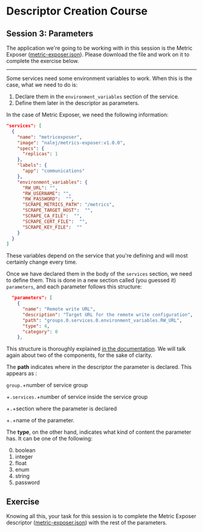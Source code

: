 # Descriptor Creation Course

## Session 3: Parameters

The application we're going to be working with in this session is the Metric Exposer ([metric-exposer.json](desc101-metric-exposer.json)). Please download the file and work on it to complete the exercise below.

------

Some services need some environment variables to work. When this is the case, what we need to do is:

1. Declare them in the `environment_variables` section of the service.
2. Define them later in the descriptor as parameters.

In the case of Metric Exposer, we need the following information:

```json
"services": [
  {
    "name": "metricexposer",
    "image": "nalej/metrics-exposer:v1.0.0",
    "specs": {
      "replicas": 1
    },
    "labels": {
      "app": "communications"
    },
    "environment_variables": {
      "RW_URL": "",
      "RW_USERNAME": "",
      "RW_PASSWORD":  "",
      "SCRAPE_METRICS_PATH": "/metrics",
      "SCRAPE_TARGET_HOST":  "",
      "SCRAPE_CA_FILE":  "",
      "SCRAPE_CERT_FILE":  "",
      "SCRAPE_KEY_FILE":  ""
    }
  }
]
```

These variables depend on the service that you're defining and will most certainly change every time.

Once we have declared them in the body of the `services` section, we need to define them. This is done in a new section called (you guessed it) `parameters`, and each parameter follows this structure:

```json
  "parameters": [
    {
      "name": "Remote write URL",
      "description": "Target URL for the remote write configuration",
      "path": "groups.0.services.0.environment_variables.RW_URL",
      "type": 4,
      "category": 0
    },
```

This structure is thoroughly explained [in the documentation](applications/app_descriptors/#parameters). We will talk again about two of the components, for the sake of clarity.

The **path** indicates where in the descriptor the parameter is declared. This appears as :

 `group.`+number of service group

+`.services.`+number of service inside the service group

+`.`+section where the parameter is declared

+`.`+name of the parameter. 

The **type**, on the other hand, indicates what kind of content the parameter has. It can be one of the following:

0. boolean
1. integer
2. float
3. enum
4. string
5. password



## Exercise

Knowing all this, your task for this session is to complete the Metric Exposer descriptor ([metric-exposer.json](desc101-metric-exposer.json)) with the rest of the parameters.